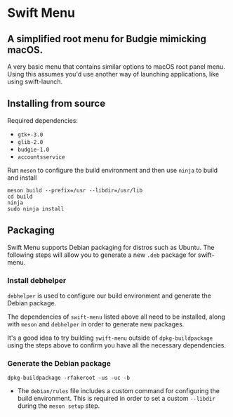 # Swift Menu

## A simplified root menu for Budgie mimicking macOS.

A very basic menu that contains similar options to macOS root panel menu. Using this assumes you'd use another way of launching applications, like using swift-launch.

## Installing from source
Required dependencies:
* `gtk+-3.0`
* `glib-2.0`
* `budgie-1.0`
* `accountsservice`

Run `meson` to configure the build environment and then use `ninja` to build and install

    meson build --prefix=/usr --libdir=/usr/lib
    cd build
    ninja
    sudo ninja install

## Packaging
Swift Menu supports Debian packaging for distros such as Ubuntu. The following steps will allow you to generate a new `.deb` package for swift-menu.

### Install debhelper
`debhelper` is used to configure our build environment and generate the Debian package.

The dependencies of `swift-menu` listed above all need to be installed, along with `meson` and `debhelper` in order to generate new packages.

It's a good idea to try building `swift-menu` outside of `dpkg-buildpackage` using the steps above to confirm you have all the necessary dependencies.

### Generate the Debian package
`dpkg-buildpackage -rfakeroot -us -uc -b`
- The `debian/rules` file includes a custom command for configuring the build environment. This is required in order to set a custom `--libdir` during the `meson setup` step.